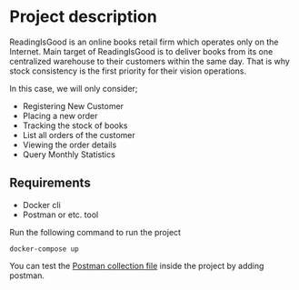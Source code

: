 
# Project description

ReadingIsGood is an online books retail firm which operates only on the Internet. Main
target of ReadingIsGood is to deliver books from its one centralized warehouse to their
customers within the same day. That is why stock consistency is the first priority for their
vision operations.

In this case, we will only consider;
- Registering New Customer
- Placing a new order
- Tracking the stock of books
- List all orders of the customer
- Viewing the order details
- Query Monthly Statistics

## Requirements

- Docker cli
- Postman or etc. tool

Run the following command to run the project

`docker-compose up`

You can test the [Postman collection file](./ReadingsIsGood.postman_collection.json) inside the project by adding postman.

